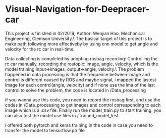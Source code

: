 # Visual-Navigation-for-Deepracer-car

This project is finished in 02/2019, Author: Wenjian Hao, Mechanical Engineering, Clemson University.\\
The basical target of this project is to make path following more effectiveby by using cnn model to get angle and velocity for the rc car in real-time.

Data collecting is completed by adopting rosbag recording: Controlling the rc car manually, recording the rostopic: image, angle, velocity, which is the model training input->images, output->angle, velocity.\\
The problem happened in data processing is that the frequence between image and control is different caused by ROS and maybe signal, i mapped the lastest image for each control(angle, velocity) and if none use the ima of the last control to solve the problem, the code is located in /Data_processing

if you wanna use this code, you need to record the rosbag first, and use the codes in /Data_processing to get images and control corresponding to each image which is a .csv file. Finally run the model_train.py to start training. you can also test the model use files in /Trained_model_test

i offered both pytorch and keras training in the code in case you need to transfer the model to tensorflow.pb file
